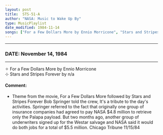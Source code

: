 ```yaml
---
layout: post
title:  STS-51-A
author: "NASA: Music to Wake Up By"
type: MusicPlaylist
date_modified: 1984-11-14
songs: ["For a Few Dollars More by Ennio Morricone", "Stars and Stripes Forever by n/a"]
---
```


----
### DATE: November 14, 1984
----
✧ For a Few Dollars More by Ennio Morricone  &nbsp;<br />
⊹ Stars and Stripes Forever by n/a

#### Comment:
* Theme from the movie, For a Few Dollars More followed by Stars and Stripes Forever Bob Springer told the crew, It's a tribute to the day's activities. Springer referred to the fact that originally one group of insurance companies had agreed to pay NASA $4.8 million to retrieve only the Palapa payload. But two months ago, another group of underwriters signed up for the Westar salvage and NASA said it would do both jobs for a total of $5.5 million. Chicago Tribune 11/15/84




<br/>
<center>
	<a target="_blank"
	   href="https://twitter.com/intent/tweet?hashtags=Space,NASA,Playlist,NASAWakeupCalls,SpaceProgram&text={{ page.author}}, '{{ page.songs.first }}' {{ page.title }}, {{ page.date | date: '%B %d, %Y' }}. {{ site.url }}{{ page.url }}&via=nasawakeupcalls"><i class="fab fa-twitter" alt="Tweet this page" style="font-size: 1.3em;"></i></a>
	&nbsp; 	<i class="fas fa-user-astronaut" style="font-size: 1.5em;"></i> &nbsp;
    <a id="custom_amazon_link"
       type="amzn" search="#"
       category="popular music">
    <i class="fab fa-amazon" style="font-size: 1.3em;"></i></a>
</center>

<!-- Randomly resolve an individual entry from a song array -->
<script src="/assets/javascript/seedrandom.min.js"></script>
<script>
  var wake_me_up = ["For a Few Dollars More by Ennio Morricone", "Stars and Stripes Forever by n/a"];
  var prng = new Math.seedrandom();
  function randomSong() {
    song = wake_me_up[Math.floor(Math.random() * wake_me_up.length)];
    var amazon_link = document.getElementById("custom_amazon_link");
    amazon_link.setAttribute("search", song);
  }
  window.onload = randomSong();
</script>
